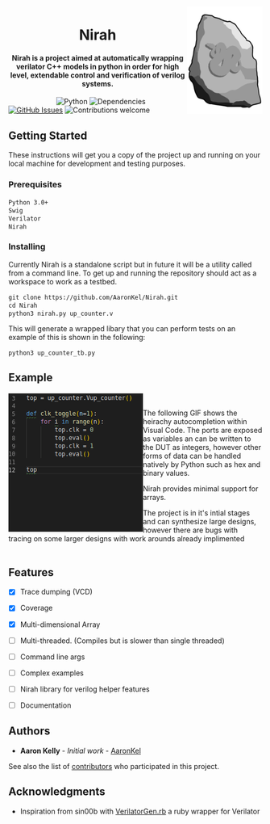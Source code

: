 <img src="https://github.com/AaronKel/Nirah/raw/master/nirah.png" alt="Nirah" width="150" align="right">
<h1 align="center">
  Nirah
</h1>

<h4 align="center">Nirah is a project aimed at automatically wrapping verilator C++ models in python in order for high level, extendable control and verification of verilog systems.</h4>

&nbsp;&nbsp;&nbsp;&nbsp;&nbsp;&nbsp;&nbsp;&nbsp;&nbsp;&nbsp;&nbsp;&nbsp;&nbsp;&nbsp;&nbsp;&nbsp;&nbsp;&nbsp;&nbsp;&nbsp;&nbsp;&nbsp;&nbsp;
![Python](https://img.shields.io/badge/python-v3.6+-blue.svg)
![Dependencies](https://img.shields.io/badge/dependencies-up%20to%20date-brightgreen.svg)
[![GitHub Issues](https://img.shields.io/github/issues/AaronKel/Nirah.svg)](https://github.com/AaronKel/Nirah/issues)
![Contributions welcome](https://img.shields.io/badge/contributions-welcome-orange.svg)

## Getting Started

These instructions will get you a copy of the project up and running on your local machine for development and testing purposes.

### Prerequisites

```
Python 3.0+
Swig
Verilator
Nirah
```

### Installing

Currently Nirah is a standalone script but in future it will be a utility called from a command line. To get up and running the repository should act as a workspace to work as a testbed.

```
git clone https://github.com/AaronKel/Nirah.git
cd Nirah
python3 nirah.py up_counter.v
```
This will generate a wrapped libary that you can perform tests on an example of this is shown in the following:

```
python3 up_counter_tb.py
```

## Example
<img src="https://raw.githubusercontent.com/AaronKel/Nirah/master/nirah_autocomplete.gif?token=AH0PRPL7tUOjMajDppD6E0fUPCxASa6eks5cNQTFwA%3D%3D" alt="Nirah" align="left">
<br>

The following GIF shows the heirachy autocompletion within Visual Code.
The ports are exposed as variables an can be written to the DUT as integers, however other forms of data can be handled natively by Python such as hex and binary values.

Nirah provides minimal support for arrays.

The project is in it's intial stages and can synthesize large designs, however there are bugs with tracing on some larger designs with work arounds already implimented
<br>
<br>
## Features
- [x] Trace dumping (VCD)

- [x] Coverage

- [x] Multi-dimensional Array

- [ ] Multi-threaded. (Compiles but is slower than single threaded)

- [ ] Command line args

- [ ] Complex examples

- [ ] Nirah library for verilog helper features

- [ ] Documentation

## Authors

* **Aaron Kelly** - *Initial work* - [AaronKel](https://github.com/AaronKel)

See also the list of [contributors](https://github.com/AaronKel/nirah/contributors) who participated in this project.

## Acknowledgments

* Inspiration from sin00b with [VerilatorGen.rb](https://github.com/sin00b/VerilatorGen.rb) a ruby wrapper for Verilator
